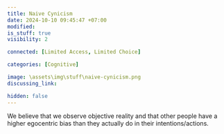 ```yaml
---
title: Naive Cynicism
date: 2024-10-10 09:45:47 +07:00
modified: 
is_stuff: true
visibility: 2

connected: [Limited Access, Limited Choice]

categories: [Cognitive]

image: \assets\img\stuff\naive-cynicism.png
discussing_link: 

hidden: false
---
```


We believe that we observe objective reality and that other people have a higher egocentric bias than they actually do in their intentions/actions.